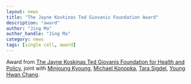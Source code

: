 ```yaml
---
layout: news
title: "The Jayne Koskinas Ted Giovanis Foundation Award"
description: "award"
author: "Jing Ma"
author_handle: "Jing Ma"
category: news
tags: [single cell, award]
---
```


Award from [The Jayne Koskinas Ted Giovanis Foundation for Health and Policy](http://jktgfoundation.org/), joint with [Minjoung Kyoung](https://kyounglab.umbc.edu/), [Michael Konopka](https://www.uakron.edu/chemistry/faculty-staff/Konopka.dot), [Tara Sigdel](https://profiles.ucsf.edu/tara.sigdel), [Young Hwan Chang](https://sites.google.com/site/yhchangucb).
